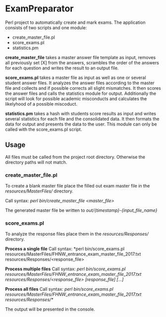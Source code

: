 # ExamPreparator
Perl project to automatically create and mark exams.
The application consists of two scripts and one module:

- create_master_file.pl
- score_exams.pl
- statistics.pm

**create_master_file** takes a master answer file template as input, removes all previously set [X] from the answers, scrambles the order of the answers for each question and writes the result to an output file.

**score_exams.pl** takes a master file as input as well as one or several student answer files. It analyzes the answer files according to the master file and collects and if possible corrects all slight mismatches. It then scores the answer files and calls the statistics module for output. Additionally the script will look for possible academic misconducts and calculates the likelyhood of a possible miscoduct.

**statistics.pm** takes a hash with students score results as input and writes several statistics for each file and the consolidated data. It then formats the data for output and presents the data to the user. This module can only be called with the score_exams.pl script.


## Usage

All files must be called from the project root directory. Otherwise the directory paths will not match.

### create_master_file.pl
To create a blank master file place the filled out exam master file in the *resources/MasterFiles/* directory.

Call syntax: *perl bin/create_master_file \<master_file>*

The generated master file be written to *out/{timestamp}-{input_file_name}*

### score_exams.pl
To analyze the response files place them in the *resources/Responses/* directory.

**Process a single file**
Call syntax: *perl bin/score_exams.pl resources/MasterFiles/FHNW_entrance_exam_master_file_2017.txt resources/Responses/\<response_file>

**Process multiple files**
Call syntax: *perl bin/score_exams.pl resources/MasterFiles/FHNW_entrance_exam_master_file_2017.txt resources/Responses/\<response_file> [response_file] [...]*

**Process all files**
Call syntax: *perl bin/score_exams.pl resources/MasterFiles/FHNW_entrance_exam_master_file_2017.txt resources/Responses/\**

The output will be presented in the console.
